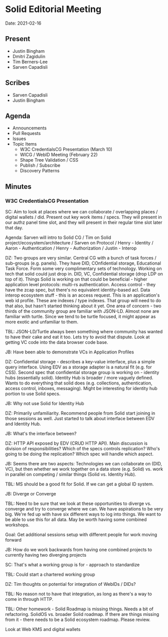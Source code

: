 # Solid Editorial Meeting
Date: 2021-02-16

## Present
* Justin Bingham
* Dmitri Zagidulin
* Tim Berners-Lee
* Sarven Capadisli

## Scribes

* Sarven Capadisli
* Justin Bingham


## Agenda

* Announcements
* Pull Requests
* Issues
* Topic Items
    * W3C CredentialsCG Presentation (March 10)
    * WICG / WebID Meeting (February 22)
    * Shape Tree Validation / CSS
    * Publish / Subscribe
    * Discovery Patterns


## Minutes

### W3C CredentialsCG Presentation

SC: Aim to look at places where we can collaborate / overlapping places / digital wallets / did. Present out key work items / specs. They will present in our authz panel time slot, and they will present in their regular time slot later that day.

Agenda: Sarven will intro to Solid CG / Tim on Solid project/ecosystem/architecture / Sarven on Protocol / Henry - Identity / Aaron - Authentication / Henry - Authorization / Justin - Interop

DZ: Two groups are very similar. Central CG with a bunch of task forces / sub-groups (e.g. panels). They have DID, COnfidential storage, Educational Task Force. Form some very complimentary sets of technology. Working on tech that solid could just drop in. DID, VC, Confidential storage (drop LDP on top of it). Things Solid is working on that could be beneficial - higher application level protocols: multi-rs authentication. Access control - they have the zcap spec, but there's no equivalent identity-based acl. Data interop ecosystem stuff - this is an access request. This is an application's web id profile. These are indexes / type indexes. That group will need to do that also, but hasn't started thinking about it yet. One area of concern - two thirds of the community group are familiar with JSON-LD. Almost none are familiar with turtle. Since we tend to be turtle focused, it might appear as more exotic and unfamiliar to them.

TBL: JSON-LD/Turtle always been something where community has wanted to have their cake and eat it too. Lets try to avoid that dispute. Look at getting VC code into the data browser code base.

JB: Have been able to demonstrate VCs in Application Profiles

DZ: Confidential storage - describes a key-value interface, plus a simple query interface. Using EDV as a storage adapter is a natural fit (e.g. for CSS). Second spec that confidential storage group is working on - identity hubs (essentially solid). Identity Hub is broader / more vaguely defined. Wants to do everything that solid does (e.g. collections, authentication, access control, inboxes, messaging). Might be interesting for identity hub portion to use Solid specs.

JB: Why not use Solid for Identity Hub

DZ: Primarily unfamiliarity. Recommend people from Solid start joining in those sessions as well. Just started to talk about interface between EDV and Identity Hub.

JB: What's the interface between?

DZ: HTTP API exposed by EDV (CRUD HTTP API). Main discussion is division of responsibilities? Which of the specs controls replication? Who's going to be doing the replication? Which spec will handle which aspect.

JB: Seems there are two aspects: Technologies we can collaborate on (DID, VC), but then whether we work together on a data store (e.g. Solid) vs. work in parallel on competing / similar things (Solid vs. Identity Hub).

TBL: MS should be a good fit for Solid. If we can get a global ID system.

JB: Diverge or Converge

TBL: Need to be sure that we look at these opportunities to diverge vs. converge and try to converge where we can. We have aspirations to be very big. We're fed up with have six different ways to log into things. We want to be able to use this for all data. May be worth having some combined workshops.

Goal: Get additional sessions setup with different people for work moving forward

JB: How do we work backwards from having one combined projects to currently having two diverging projects

SC: That's what a working group is for - approach to standardize

TBL: Could start a chartered working group

DZ: Tim thoughts on potential for integration of WebIDs / DIDs?

TBL: No reason not to have that integration, as long as there's a way to come in through HTTP.

TBL: Other homework - Solid Roadmap is missing things. Needs a bit of refactoring. SolidOS vs. broader Solid roadmap. If there are things missing from it - there needs to be a Solid ecosystem roadmap. Please review. 

Look at Web KMS and digital wallets

